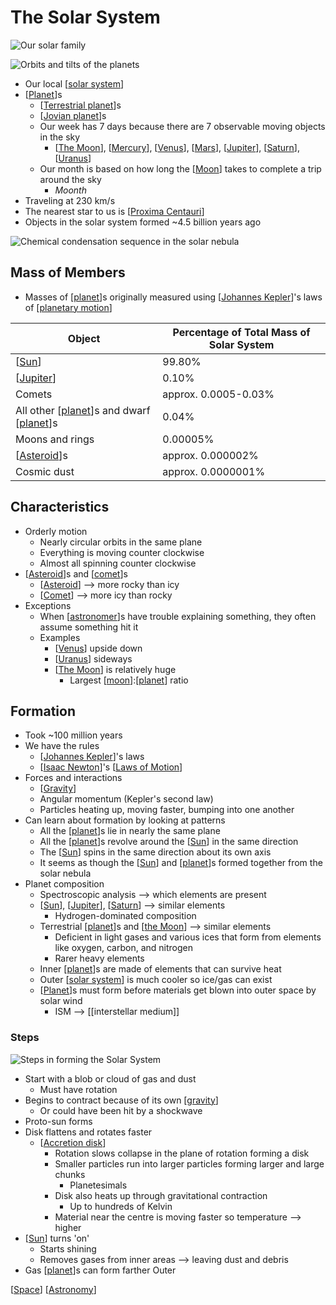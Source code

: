 # The Solar System

![Our solar family](/assets/second-brain/2020-09-06-21-10-47.png)

![Orbits and tilts of the planets](/assets/second-brain/2020-12-06-14-07-20.png)

- Our local [[solar system]]
- [[Planet]]s
  - [[Terrestrial planet]]s
  - [[Jovian planet]]s
  - Our week has 7 days because there are 7 observable moving objects in the sky
    - [[The Moon]], [[Mercury]], [[Venus]], [[Mars]], [[Jupiter]], [[Saturn]], [[Uranus]]
  - Our month is based on how long the [[Moon]] takes to complete a trip around the sky
    - *Moonth*
- Traveling at 230 km/s
- The nearest star to us is [[Proxima Centauri]]
- Objects in the solar system formed ~4.5 billion years ago

![Chemical condensation sequence in the solar nebula](/assets/second-brain/2020-12-04-12-49-33.png)

## Mass of Members

- Masses of [[planet]]s originally measured using [[Johannes Kepler]]'s laws of [[planetary motion]]

| Object                                      | Percentage of Total Mass of Solar System |
| ------------------------------------------- | ---------------------------------------- |
| [[Sun]]                                     | 99.80%                                   |
| [[Jupiter]]                                 | 0.10%                                    |
| Comets                                      | approx. 0.0005-0.03%                     |
| All other [[planet]]s and dwarf [[planet]]s | 0.04%                                    |
| Moons and rings                             | 0.00005%                                 |
| [[Asteroid]]s                               | approx. 0.000002%                        |
| Cosmic dust                                 | approx. 0.0000001%                       |

## Characteristics

- Orderly motion
  - Nearly circular orbits in the same plane
  - Everything is moving counter clockwise
  - Almost all spinning counter clockwise
- [[Asteroid]]s and [[comet]]s
  - [[Asteroid]] --> more rocky than icy
  - [[Comet]] --> more icy than rocky
- Exceptions
  - When [[astronomer]]s have trouble explaining something, they often assume something hit it
  - Examples
    - [[Venus]] upside down
    - [[Uranus]] sideways
    - [[The Moon]] is relatively huge
      - Largest [[moon]]:[[planet]] ratio

## Formation

- Took ~100 million years
- We have the rules
  - [[Johannes Kepler]]'s laws
  - [[Isaac Newton]]'s [[Laws of Motion]]
- Forces and interactions
  - [[Gravity]]
  - Angular momentum (Kepler's second law)
  - Particles heating up, moving faster, bumping into one another
- Can learn about formation by looking at patterns
  - All the [[planet]]s lie in nearly the same plane
  - All the [[planet]]s revolve around the [[Sun]] in the same direction
  - The [[Sun]] spins in the same direction about its own axis
  - It seems as though the [[Sun]] and [[planet]]s formed together from the solar nebula
- Planet composition
  - Spectroscopic analysis --> which elements are present
  - [[Sun]], [[Jupiter]], [[Saturn]] --> similar elements
    - Hydrogen-dominated composition
  - Terrestrial [[planet]]s and [[the Moon]] --> similar elements
    - Deficient in light gases and various ices that form from elements like oxygen, carbon, and nitrogen
    - Rarer heavy elements
  - Inner [[planet]]s are made of elements that can survive heat
  - Outer [[solar system]] is much cooler so ice/gas can exist
  - [[Planet]]s must form before materials get blown into outer space by solar wind
    - ISM --> [[interstellar medium]]

### Steps

![Steps in forming the Solar System](/assets/second-brain/2020-12-04-12-47-02.png)

- Start with a blob or cloud of gas and dust
  - Must have rotation
- Begins to contract because of its own [[gravity]]
  - Or could have been hit by a shockwave
- Proto-sun forms
- Disk flattens and rotates faster
  - [[Accretion disk]]
    - Rotation slows collapse in the plane of rotation forming a disk
    - Smaller particles run into larger particles forming larger and large chunks
      - Planetesimals
    - Disk also heats up through gravitational contraction
      - Up to hundreds of Kelvin
    - Material near the centre is moving faster so temperature --> higher
- [[Sun]] turns 'on'
  - Starts shining
  - Removes gases from inner areas --> leaving dust and debris
- Gas [[planet]]s can form farther Outer

[[Space]] [[Astronomy]]

[//begin]: # "Autogenerated link references for markdown compatibility"
[solar system]: solar-system "Solar System"
[Terrestrial planet]: terrestrial-planet "Terrestrial Planet"
[Jovian planet]: jovian-planet "Jovian Planet"
[Mercury]: mercury "Mercury ☿"
[Venus]: venus "Venus ♀"
[Mars]: mars "Mars ♂"
[Jupiter]: jupiter "Jupiter ♃"
[Saturn]: saturn "Saturn ♄"
[Uranus]: uranus "Uranus ⛢"
[Proxima Centauri]: proxima-centauri "Proxima Centauri"
[planet]: planet "Planet"
[Johannes Kepler]: johannes-kepler "Johannes Kepler"
[planetary motion]: planetary-motion "Planetary Motion"
[Sun]: sun "Sun"
[Jupiter]: jupiter "Jupiter ♃"
[planet]: planet "Planet"
[planet]: planet "Planet"
[Asteroid]: asteroid "Asteroid"
[Asteroid]: asteroid "Asteroid"
[comet]: comet "Comet"
[Asteroid]: asteroid "Asteroid"
[Comet]: comet "Comet"
[astronomer]: astronomer "Astronomer"
[Venus]: venus "Venus ♀"
[Uranus]: uranus "Uranus ⛢"
[moon]: moon "Moon"
[planet]: planet "Planet"
[Johannes Kepler]: johannes-kepler "Johannes Kepler"
[Isaac Newton]: isaac-newton "Isaac Newton"
[Laws of Motion]: laws-of-motion "Laws of Motion"
[planet]: planet "Planet"
[planet]: planet "Planet"
[Sun]: sun "Sun"
[Sun]: sun "Sun"
[Sun]: sun "Sun"
[planet]: planet "Planet"
[Sun]: sun "Sun"
[Jupiter]: jupiter "Jupiter ♃"
[Saturn]: saturn "Saturn ♄"
[planet]: planet "Planet"
[the Moon]: the-moon "The Moon"
[planet]: planet "Planet"
[solar system]: solar-system "Solar System"
[gravity]: gravity "Gravity"
[Accretion disk]: accretion-disk "Accretion Disk"
[Sun]: sun "Sun"
[planet]: planet "Planet"
[Space]: space "Space"
[Astronomy]: astronomy "Astronomy"
[//end]: # "Autogenerated link references"
